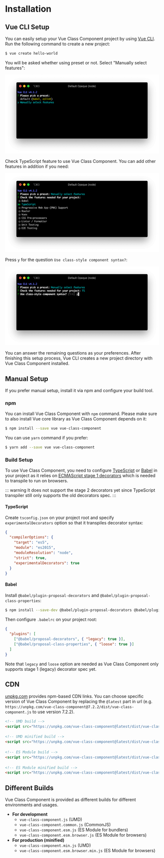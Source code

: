 # Installation

## Vue CLI Setup

You can easily setup your Vue Class Component project by using [Vue CLI](https://cli.vuejs.org/). Run the following command to create a new project:

```sh
$ vue create hello-world
```

You will be asked whether using preset or not. Select "Manually select features":

![](../assets/vue-cli-1.png)

Check TypeScript feature to use Vue Class Component. You can add other features in addition if you need:

![](../assets/vue-cli-2.png)

Press `y` for the question `Use class-style component syntax?`:

![](../assets/vue-cli-3.png)

You can answer the remaining questions as your preferences. After finishing this setup process, Vue CLI creates a new project directory with Vue Class Component installed.

## Manual Setup

If you prefer manual setup, install it via npm and configure your build tool.

### npm

You can install Vue Class Component with `npm` command. Please make sure to also install Vue core library as Vue Class Component depends on it:

```sh
$ npm install --save vue vue-class-component
```

You can use `yarn` command if you prefer:

```sh
$ yarn add --save vue vue-class-component
```

### Build Setup

To use Vue Class Component, you need to configure [TypeScript](https://www.typescriptlang.org/) or [Babel](https://babeljs.io/) in your project as it relies on [ECMAScript stage 1 decorators](https://github.com/wycats/javascript-decorators/blob/master/README.md) which is needed to transpile to run on browsers.

::: warning
It does not support the stage 2 decorators yet since TypeScript transpiler still only supports the old decorators spec.
:::

#### TypeScript

Create `tsconfig.json` on your project root and specify `experimentalDecorators` option so that it transpiles decorator syntax:

```json
{
  "compilerOptions": {
    "target": "es5",
    "module": "es2015",
    "moduleResolution": "node",
    "strict": true,
    "experimentalDecorators": true
  }
}
```

#### Babel

Install `@babel/plugin-proposal-decorators` and `@babel/plugin-proposal-class-properties`:

```sh
$ npm install --save-dev @babel/plugin-proposal-decorators @babel/plugin-proposal-class-properties
```

Then configure `.babelrc` on your project root:

```json
{
  "plugins": [
    ["@babel/proposal-decorators", { "legacy": true }],
    ["@babel/proposal-class-properties", { "loose": true }]
  ]
}
```

Note that `legacy` and `loose` option are needed as Vue Class Component only supports stage 1 (legacy) decorator spec yet.

## CDN

[unpkg.com](https://unpkg.com/) provides npm-based CDN links. You can choose specific version of Vue Class Component by replacing the `@latest` part in url (e.g. `https://unpkg.com/vue-class-component@7.2.2/dist/vue-class-component.js` to use version 7.2.2).

```html
<!-- UMD build -->
<script src="https://unpkg.com/vue-class-component@latest/dist/vue-class-component.js"></script>

<!-- UMD minified build -->
<script src="https://unpkg.com/vue-class-component@latest/dist/vue-class-component.min.js"></script>

<!-- ES Module build -->
<script src="https://unpkg.com/vue-class-component@latest/dist/vue-class-component.esm.browser.js"></script>

<!-- ES Module minified build -->
<script src="https://unpkg.com/vue-class-component@latest/dist/vue-class-component.esm.browser.min.js"></script>
```

## Different Builds

Vue Class Component is provided as different builds for different environments and usages.

- **For development**
  - `vue-class-component.js` (UMD)
  - `vue-class-component.common.js` (CommonJS)
  - `vue-class-component.esm.js` (ES Module for bundlers)
  - `vue-class-component.esm.browser.js` (ES Module for browsers)
- **For production (minified)**
  - `vue-class-component.min.js` (UMD)
  - `vue-class-component.esm.browser.min.js` (ES Module for browsers)

